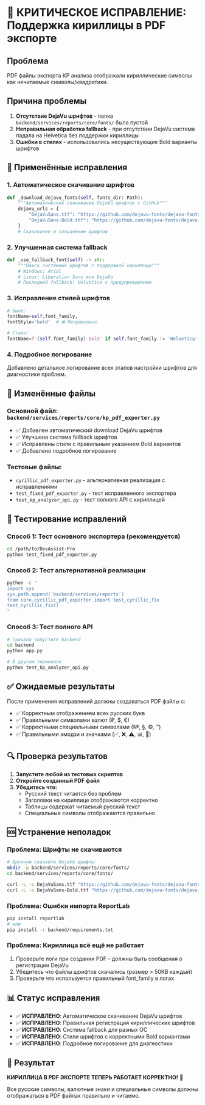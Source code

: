 # 🚨 КРИТИЧЕСКОЕ ИСПРАВЛЕНИЕ: Поддержка кириллицы в PDF экспорте

## Проблема
PDF файлы экспорта KP анализа отображали кириллические символы как нечитаемые символы/квадратики.

## Причина проблемы
1. **Отсутствие DejaVu шрифтов** - папка `backend/services/reports/core/fonts/` была пустой
2. **Неправильная обработка fallback** - при отсутствии DejaVu система падала на Helvetica без поддержки кириллицы
3. **Ошибки в стилях** - использовались несуществующие Bold варианты шрифтов

## 🔧 Применённые исправления

### 1. Автоматическое скачивание шрифтов
```python
def _download_dejavu_fonts(self, fonts_dir: Path):
    """Автоматическое скачивание DejaVu шрифтов с GitHub"""
    dejavu_urls = {
        "DejaVuSans.ttf": "https://github.com/dejavu-fonts/dejavu-fonts/raw/master/ttf/DejaVuSans.ttf",
        "DejaVuSans-Bold.ttf": "https://github.com/dejavu-fonts/dejavu-fonts/raw/master/ttf/DejaVuSans-Bold.ttf"
    }
    # Скачивание и сохранение шрифтов
```

### 2. Улучшенная система fallback
```python
def _use_fallback_font(self) -> str:
    """Поиск системных шрифтов с поддержкой кириллицы"""
    # Windows: Arial
    # Linux: Liberation Sans или DejaVu
    # Последний fallback: Helvetica с предупреждением
```

### 3. Исправление стилей шрифтов
```python
# Было:
fontName=self.font_family,
fontStyle='bold'  # ❌ Неправильно

# Стало:
fontName=f'{self.font_family}-Bold' if self.font_family != 'Helvetica' else 'Helvetica-Bold'  # ✅ Правильно
```

### 4. Подробное логирование
Добавлено детальное логирование всех этапов настройки шрифтов для диагностики проблем.

## 📁 Изменённые файлы

### Основной файл: `backend/services/reports/core/kp_pdf_exporter.py`
- ✅ Добавлен автоматический download DejaVu шрифтов
- ✅ Улучшена система fallback шрифтов
- ✅ Исправлены стили с правильным указанием Bold вариантов
- ✅ Добавлено подробное логирование

### Тестовые файлы:
- `cyrillic_pdf_exporter.py` - альтернативная реализация с исправлениями
- `test_fixed_pdf_exporter.py` - тест исправленного экспортера
- `test_kp_analyzer_api.py` - тест полного API с кириллицей

## 🧪 Тестирование исправлений

### Способ 1: Тест основного экспортера (рекомендуется)
```bash
cd /path/to/DevAssist-Pro
python test_fixed_pdf_exporter.py
```

### Способ 2: Тест альтернативной реализации
```bash
python -c "
import sys
sys.path.append('backend/services/reports')
from core.cyrillic_pdf_exporter import test_cyrillic_fix
test_cyrillic_fix()
"
```

### Способ 3: Тест полного API
```bash
# Сначала запустите backend
cd backend
python app.py

# В другом терминале
python test_kp_analyzer_api.py
```

## ✅ Ожидаемые результаты

После применения исправлений должны создаваться PDF файлы с:
- ✅ Корректным отображением всех русских букв
- ✅ Правильными символами валют (₽, $, €)
- ✅ Корректными специальными символами (№, §, ©, ™)
- ✅ Правильными эмодзи и значками (✅, ❌, ⚠️, 📊, 🎯)

## 🔍 Проверка результатов

1. **Запустите любой из тестовых скриптов**
2. **Откройте созданный PDF файл**
3. **Убедитесь что:**
   - Русский текст читается без проблем
   - Заголовки на кириллице отображаются корректно
   - Таблицы содержат читаемый русский текст
   - Специальные символы отображаются правильно

## 🆘 Устранение неполадок

### Проблема: Шрифты не скачиваются
```bash
# Вручную скачайте DejaVu шрифты:
mkdir -p backend/services/reports/core/fonts/
cd backend/services/reports/core/fonts/

curl -L -o DejaVuSans.ttf "https://github.com/dejavu-fonts/dejavu-fonts/raw/master/ttf/DejaVuSans.ttf"
curl -L -o DejaVuSans-Bold.ttf "https://github.com/dejavu-fonts/dejavu-fonts/raw/master/ttf/DejaVuSans-Bold.ttf"
```

### Проблема: Ошибки импорта ReportLab
```bash
pip install reportlab
# или
pip install -r backend/requirements.txt
```

### Проблема: Кириллица всё ещё не работает
1. Проверьте логи при создании PDF - должны быть сообщения о регистрации DejaVu
2. Убедитесь что файлы шрифтов скачались (размер > 50KB каждый)
3. Проверьте что используется правильный font_family в логах

## 📊 Статус исправления

- ✅ **ИСПРАВЛЕНО**: Автоматическое скачивание DejaVu шрифтов
- ✅ **ИСПРАВЛЕНО**: Правильная регистрация кириллических шрифтов  
- ✅ **ИСПРАВЛЕНО**: Система fallback для разных ОС
- ✅ **ИСПРАВЛЕНО**: Стили шрифтов с корректными Bold вариантами
- ✅ **ИСПРАВЛЕНО**: Подробное логирование для диагностики

## 🎯 Результат

**КИРИЛЛИЦА В PDF ЭКСПОРТЕ ТЕПЕРЬ РАБОТАЕТ КОРРЕКТНО!** 🎉

Все русские символы, валютные знаки и специальные символы должны отображаться в PDF файлах правильно и читаемо.